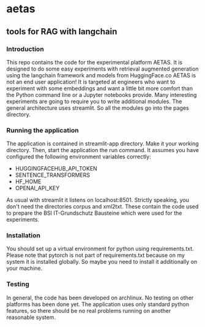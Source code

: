 # aetas
## tools for RAG with langchain

### Introduction
This repo contains the code for the experimental platform AETAS.
It is designed to do some easy experiments with retrieval augmented generation
using the langchain framework and models from HuggingFace.co
AETAS is not an end user application!
It is targeted at engineers who want to experiment with some embeddings
and want a little bit more comfort than the Python command line or a Jupyter notebooks provide.
Many interesting experiments are  going to require you to write additional modules.
The general architecture uses streamlit. So all the modules go into the pages directory.

### Running the application
The application is contained in streamlit-app directory. Make it your working directory.
Then, start the application the run command.
It assumes you have configured the following environment variables correctly:
* HUGGINGFACEHUB_API_TOKEN
* SENTENCE_TRANSFORMERS
* HF_HOME
* OPENAI_API_KEY

As usual with streamlit it listens on localhost:8501.
Strictly speaking, you don't need the directories corpus and xml2txt.
These contain the code used to prepare the BSI IT-Grundschutz Bausteine
which were used for the experiments.

### Installation
You should set up a virtual environment for python using requirements.txt.
Please note that pytorch is not part of requirements.txt
because on my system it is installed globally.
So maybe you need to install it additionally on your machine.

### Testing
In general, the code has been developed on archlinux.
No testing on other platforms has been done yet.
The application uses only standard python features,
so there should be no real problems running on another reasonable system.

~~~~
